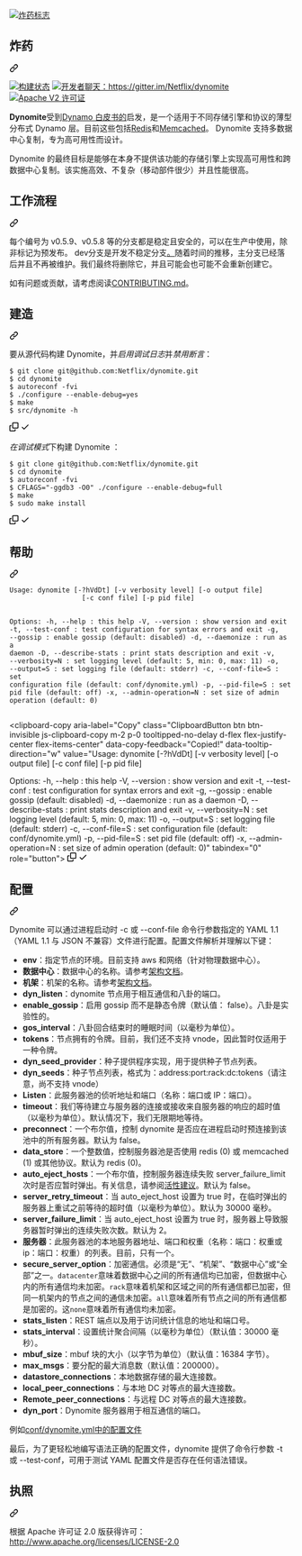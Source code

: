<div class="Box-sc-g0xbh4-0 bJMeLZ js-snippet-clipboard-copy-unpositioned" data-hpc="true"><article class="markdown-body entry-content container-lg" itemprop="text"><p dir="auto"><a target="_blank" rel="noopener noreferrer" href="/Netflix/dynomite/blob/dev/images/dynomite-logo.png"><img src="/Netflix/dynomite/raw/dev/images/dynomite-logo.png" alt="炸药标志" style="max-width: 100%;"></a></p>
<div class="markdown-heading" dir="auto"><h1 tabindex="-1" class="heading-element" dir="auto"><font style="vertical-align: inherit;"><font style="vertical-align: inherit;">炸药</font></font></h1><a id="user-content-dynomite" class="anchor" aria-label="永久链接：炸药" href="#dynomite"><svg class="octicon octicon-link" viewBox="0 0 16 16" version="1.1" width="16" height="16" aria-hidden="true"><path d="m7.775 3.275 1.25-1.25a3.5 3.5 0 1 1 4.95 4.95l-2.5 2.5a3.5 3.5 0 0 1-4.95 0 .751.751 0 0 1 .018-1.042.751.751 0 0 1 1.042-.018 1.998 1.998 0 0 0 2.83 0l2.5-2.5a2.002 2.002 0 0 0-2.83-2.83l-1.25 1.25a.751.751 0 0 1-1.042-.018.751.751 0 0 1-.018-1.042Zm-4.69 9.64a1.998 1.998 0 0 0 2.83 0l1.25-1.25a.751.751 0 0 1 1.042.018.751.751 0 0 1 .018 1.042l-1.25 1.25a3.5 3.5 0 1 1-4.95-4.95l2.5-2.5a3.5 3.5 0 0 1 4.95 0 .751.751 0 0 1-.018 1.042.751.751 0 0 1-1.042.018 1.998 1.998 0 0 0-2.83 0l-2.5 2.5a1.998 1.998 0 0 0 0 2.83Z"></path></svg></a></div>
<p dir="auto"><a href="http://travis-ci.com/Netflix/dynomite" rel="nofollow"><img src="https://camo.githubusercontent.com/4c650ed7786e54cf4e9c9ff55e905a7c9013a108e17357d7410b478a3040a1cc/68747470733a2f2f7472617669732d63692e636f6d2f4e6574666c69782f64796e6f6d6974652e737667" alt="构建状态" data-canonical-src="https://travis-ci.com/Netflix/dynomite.svg" style="max-width: 100%;"></a>
<a href="https://gitter.im/Netflix/dynomite?utm_source=badge&amp;utm_medium=badge&amp;utm_campaign=pr-badge&amp;utm_content=badge" rel="nofollow"><img src="https://camo.githubusercontent.com/c6907062dbca2c0d7d585ff3e3aebb40c5a6ea55848a9f06090f0312f3c1cfce/68747470733a2f2f6261646765732e6769747465722e696d2f4e6574666c69782f64796e6f6d6974652e737667" alt="开发者聊天：https://gitter.im/Netflix/dynomite" data-canonical-src="https://badges.gitter.im/Netflix/dynomite.svg" style="max-width: 100%;"></a>
<a href="https://github.com/Netflix/dynomite/blob/dev/LICENSE"><img src="https://camo.githubusercontent.com/94efde57ce7085c84fa9421f5b03a39973aad48d4adaad7653714198335f3992/687474703a2f2f696d672e736869656c64732e696f2f62616467652f6c6963656e73652d41706163686525323056322d626c75652e737667" alt="Apache V2 许可证" data-canonical-src="http://img.shields.io/badge/license-Apache%20V2-blue.svg" style="max-width: 100%;"></a></p>
<p dir="auto"><strong><font style="vertical-align: inherit;"><font style="vertical-align: inherit;">Dynomite</font></font></strong><font style="vertical-align: inherit;"><font style="vertical-align: inherit;">受到</font></font><a href="http://www.allthingsdistributed.com/files/amazon-dynamo-sosp2007.pdf" rel="nofollow"><font style="vertical-align: inherit;"><font style="vertical-align: inherit;">Dynamo 白皮书的</font></font></a><font style="vertical-align: inherit;"><font style="vertical-align: inherit;">启发，是一个适用于不同存储引擎和协议的薄型分布式 Dynamo 层。目前这些包括</font></font><a href="http://redis.io" rel="nofollow"><font style="vertical-align: inherit;"><font style="vertical-align: inherit;">Redis</font></font></a><font style="vertical-align: inherit;"><font style="vertical-align: inherit;">和</font></font><a href="http://www.memcached.org/" rel="nofollow"><font style="vertical-align: inherit;"><font style="vertical-align: inherit;">Memcached</font></font></a><font style="vertical-align: inherit;"><font style="vertical-align: inherit;">。 Dynomite 支持多数据中心复制，专为高可用性而设计。</font></font></p>
<p dir="auto"><font style="vertical-align: inherit;"><font style="vertical-align: inherit;">Dynomite 的最终目标是能够在本身不提供该功能的存储引擎上实现高可用性和跨数据中心复制。该实施高效、不复杂（移动部件很少）并且性能很高。</font></font></p>
<div class="markdown-heading" dir="auto"><h2 tabindex="-1" class="heading-element" dir="auto"><font style="vertical-align: inherit;"><font style="vertical-align: inherit;">工作流程</font></font></h2><a id="user-content-workflow" class="anchor" aria-label="永久链接：工作流程" href="#workflow"><svg class="octicon octicon-link" viewBox="0 0 16 16" version="1.1" width="16" height="16" aria-hidden="true"><path d="m7.775 3.275 1.25-1.25a3.5 3.5 0 1 1 4.95 4.95l-2.5 2.5a3.5 3.5 0 0 1-4.95 0 .751.751 0 0 1 .018-1.042.751.751 0 0 1 1.042-.018 1.998 1.998 0 0 0 2.83 0l2.5-2.5a2.002 2.002 0 0 0-2.83-2.83l-1.25 1.25a.751.751 0 0 1-1.042-.018.751.751 0 0 1-.018-1.042Zm-4.69 9.64a1.998 1.998 0 0 0 2.83 0l1.25-1.25a.751.751 0 0 1 1.042.018.751.751 0 0 1 .018 1.042l-1.25 1.25a3.5 3.5 0 1 1-4.95-4.95l2.5-2.5a3.5 3.5 0 0 1 4.95 0 .751.751 0 0 1-.018 1.042.751.751 0 0 1-1.042.018 1.998 1.998 0 0 0-2.83 0l-2.5 2.5a1.998 1.998 0 0 0 0 2.83Z"></path></svg></a></div>
<p dir="auto"><font style="vertical-align: inherit;"><font style="vertical-align: inherit;">每个编号为 v0.5.9、v0.5.8 等的分支都是稳定且安全的，可以在生产中使用，除非标记为预发布。 dev</font><font style="vertical-align: inherit;">分支是开发不稳定分支</font></font><a href="https://github.com/Netflix/dynomite/tree/dev"><font style="vertical-align: inherit;"><font style="vertical-align: inherit;">。</font></font></a><font style="vertical-align: inherit;"><font style="vertical-align: inherit;">随着时间的推移，主分支已经落后并且不再被维护。我们最终将删除它，并且可能会也可能不会重新创建它。</font></font></p>
<p dir="auto"><font style="vertical-align: inherit;"><font style="vertical-align: inherit;">如有问题或贡献，请考虑阅读</font></font><a href="/Netflix/dynomite/blob/dev/CONTRIBUTING.md"><font style="vertical-align: inherit;"><font style="vertical-align: inherit;">CONTRIBUTING.md</font></font></a><font style="vertical-align: inherit;"><font style="vertical-align: inherit;">。</font></font></p>
<div class="markdown-heading" dir="auto"><h2 tabindex="-1" class="heading-element" dir="auto"><font style="vertical-align: inherit;"><font style="vertical-align: inherit;">建造</font></font></h2><a id="user-content-build" class="anchor" aria-label="永久链接：构建" href="#build"><svg class="octicon octicon-link" viewBox="0 0 16 16" version="1.1" width="16" height="16" aria-hidden="true"><path d="m7.775 3.275 1.25-1.25a3.5 3.5 0 1 1 4.95 4.95l-2.5 2.5a3.5 3.5 0 0 1-4.95 0 .751.751 0 0 1 .018-1.042.751.751 0 0 1 1.042-.018 1.998 1.998 0 0 0 2.83 0l2.5-2.5a2.002 2.002 0 0 0-2.83-2.83l-1.25 1.25a.751.751 0 0 1-1.042-.018.751.751 0 0 1-.018-1.042Zm-4.69 9.64a1.998 1.998 0 0 0 2.83 0l1.25-1.25a.751.751 0 0 1 1.042.018.751.751 0 0 1 .018 1.042l-1.25 1.25a3.5 3.5 0 1 1-4.95-4.95l2.5-2.5a3.5 3.5 0 0 1 4.95 0 .751.751 0 0 1-.018 1.042.751.751 0 0 1-1.042.018 1.998 1.998 0 0 0-2.83 0l-2.5 2.5a1.998 1.998 0 0 0 0 2.83Z"></path></svg></a></div>
<p dir="auto"><font style="vertical-align: inherit;"><font style="vertical-align: inherit;">要从源代码构建 Dynomite，并</font></font><em><font style="vertical-align: inherit;"><font style="vertical-align: inherit;">启用调试日志</font></font></em><font style="vertical-align: inherit;"><font style="vertical-align: inherit;">并</font></font><em><font style="vertical-align: inherit;"><font style="vertical-align: inherit;">禁用断言</font></font></em><font style="vertical-align: inherit;"><font style="vertical-align: inherit;">：</font></font></p>
<div class="snippet-clipboard-content notranslate position-relative overflow-auto"><pre class="notranslate"><code>$ git clone git@github.com:Netflix/dynomite.git
$ cd dynomite
$ autoreconf -fvi
$ ./configure --enable-debug=yes
$ make
$ src/dynomite -h
</code></pre><div class="zeroclipboard-container">
    <clipboard-copy aria-label="Copy" class="ClipboardButton btn btn-invisible js-clipboard-copy m-2 p-0 tooltipped-no-delay d-flex flex-justify-center flex-items-center" data-copy-feedback="Copied!" data-tooltip-direction="w" value="$ git clone git@github.com:Netflix/dynomite.git
$ cd dynomite
$ autoreconf -fvi
$ ./configure --enable-debug=yes
$ make
$ src/dynomite -h" tabindex="0" role="button">
      <svg aria-hidden="true" height="16" viewBox="0 0 16 16" version="1.1" width="16" data-view-component="true" class="octicon octicon-copy js-clipboard-copy-icon">
    <path d="M0 6.75C0 5.784.784 5 1.75 5h1.5a.75.75 0 0 1 0 1.5h-1.5a.25.25 0 0 0-.25.25v7.5c0 .138.112.25.25.25h7.5a.25.25 0 0 0 .25-.25v-1.5a.75.75 0 0 1 1.5 0v1.5A1.75 1.75 0 0 1 9.25 16h-7.5A1.75 1.75 0 0 1 0 14.25Z"></path><path d="M5 1.75C5 .784 5.784 0 6.75 0h7.5C15.216 0 16 .784 16 1.75v7.5A1.75 1.75 0 0 1 14.25 11h-7.5A1.75 1.75 0 0 1 5 9.25Zm1.75-.25a.25.25 0 0 0-.25.25v7.5c0 .138.112.25.25.25h7.5a.25.25 0 0 0 .25-.25v-7.5a.25.25 0 0 0-.25-.25Z"></path>
</svg>
      <svg aria-hidden="true" height="16" viewBox="0 0 16 16" version="1.1" width="16" data-view-component="true" class="octicon octicon-check js-clipboard-check-icon color-fg-success d-none">
    <path d="M13.78 4.22a.75.75 0 0 1 0 1.06l-7.25 7.25a.75.75 0 0 1-1.06 0L2.22 9.28a.751.751 0 0 1 .018-1.042.751.751 0 0 1 1.042-.018L6 10.94l6.72-6.72a.75.75 0 0 1 1.06 0Z"></path>
</svg>
    </clipboard-copy>
  </div></div>
<p dir="auto"><font style="vertical-align: inherit;"></font><em><font style="vertical-align: inherit;"><font style="vertical-align: inherit;">在调试模式</font></font></em><font style="vertical-align: inherit;"><font style="vertical-align: inherit;">下构建 Dynomite </font><font style="vertical-align: inherit;">：</font></font></p>
<div class="snippet-clipboard-content notranslate position-relative overflow-auto"><pre class="notranslate"><code>$ git clone git@github.com:Netflix/dynomite.git
$ cd dynomite
$ autoreconf -fvi
$ CFLAGS="-ggdb3 -O0" ./configure --enable-debug=full
$ make
$ sudo make install
</code></pre><div class="zeroclipboard-container">
    <clipboard-copy aria-label="Copy" class="ClipboardButton btn btn-invisible js-clipboard-copy m-2 p-0 tooltipped-no-delay d-flex flex-justify-center flex-items-center" data-copy-feedback="Copied!" data-tooltip-direction="w" value="$ git clone git@github.com:Netflix/dynomite.git
$ cd dynomite
$ autoreconf -fvi
$ CFLAGS=&quot;-ggdb3 -O0&quot; ./configure --enable-debug=full
$ make
$ sudo make install" tabindex="0" role="button">
      <svg aria-hidden="true" height="16" viewBox="0 0 16 16" version="1.1" width="16" data-view-component="true" class="octicon octicon-copy js-clipboard-copy-icon">
    <path d="M0 6.75C0 5.784.784 5 1.75 5h1.5a.75.75 0 0 1 0 1.5h-1.5a.25.25 0 0 0-.25.25v7.5c0 .138.112.25.25.25h7.5a.25.25 0 0 0 .25-.25v-1.5a.75.75 0 0 1 1.5 0v1.5A1.75 1.75 0 0 1 9.25 16h-7.5A1.75 1.75 0 0 1 0 14.25Z"></path><path d="M5 1.75C5 .784 5.784 0 6.75 0h7.5C15.216 0 16 .784 16 1.75v7.5A1.75 1.75 0 0 1 14.25 11h-7.5A1.75 1.75 0 0 1 5 9.25Zm1.75-.25a.25.25 0 0 0-.25.25v7.5c0 .138.112.25.25.25h7.5a.25.25 0 0 0 .25-.25v-7.5a.25.25 0 0 0-.25-.25Z"></path>
</svg>
      <svg aria-hidden="true" height="16" viewBox="0 0 16 16" version="1.1" width="16" data-view-component="true" class="octicon octicon-check js-clipboard-check-icon color-fg-success d-none">
    <path d="M13.78 4.22a.75.75 0 0 1 0 1.06l-7.25 7.25a.75.75 0 0 1-1.06 0L2.22 9.28a.751.751 0 0 1 .018-1.042.751.751 0 0 1 1.042-.018L6 10.94l6.72-6.72a.75.75 0 0 1 1.06 0Z"></path>
</svg>
    </clipboard-copy>
  </div></div>
<div class="markdown-heading" dir="auto"><h2 tabindex="-1" class="heading-element" dir="auto"><font style="vertical-align: inherit;"><font style="vertical-align: inherit;">帮助</font></font></h2><a id="user-content-help" class="anchor" aria-label="永久链接：帮助" href="#help"><svg class="octicon octicon-link" viewBox="0 0 16 16" version="1.1" width="16" height="16" aria-hidden="true"><path d="m7.775 3.275 1.25-1.25a3.5 3.5 0 1 1 4.95 4.95l-2.5 2.5a3.5 3.5 0 0 1-4.95 0 .751.751 0 0 1 .018-1.042.751.751 0 0 1 1.042-.018 1.998 1.998 0 0 0 2.83 0l2.5-2.5a2.002 2.002 0 0 0-2.83-2.83l-1.25 1.25a.751.751 0 0 1-1.042-.018.751.751 0 0 1-.018-1.042Zm-4.69 9.64a1.998 1.998 0 0 0 2.83 0l1.25-1.25a.751.751 0 0 1 1.042.018.751.751 0 0 1 .018 1.042l-1.25 1.25a3.5 3.5 0 1 1-4.95-4.95l2.5-2.5a3.5 3.5 0 0 1 4.95 0 .751.751 0 0 1-.018 1.042.751.751 0 0 1-1.042.018 1.998 1.998 0 0 0-2.83 0l-2.5 2.5a1.998 1.998 0 0 0 0 2.83Z"></path></svg></a></div>
<div class="snippet-clipboard-content notranslate position-relative overflow-auto"><pre class="notranslate"><code>Usage: dynomite [-?hVdDt] [-v verbosity level] [-o output file]
                  [-c conf file] [-p pid file] 

Options:
  -h, --help              : this help
  -V, --version           : show version and exit
  -t, --test-conf         : test configuration for syntax errors and exit
  -g, --gossip            : enable gossip (default: disabled)
  -d, --daemonize         : run as a daemon
  -D, --describe-stats    : print stats description and exit
  -v, --verbosity=N       : set logging level (default: 5, min: 0, max: 11)
  -o, --output=S          : set logging file (default: stderr)
  -c, --conf-file=S       : set configuration file (default: conf/dynomite.yml)
  -p, --pid-file=S        : set pid file (default: off)
  -x, --admin-operation=N : set size of admin operation (default: 0)
</code></pre><div class="zeroclipboard-container">
    <clipboard-copy aria-label="Copy" class="ClipboardButton btn btn-invisible js-clipboard-copy m-2 p-0 tooltipped-no-delay d-flex flex-justify-center flex-items-center" data-copy-feedback="Copied!" data-tooltip-direction="w" value="Usage: dynomite [-?hVdDt] [-v verbosity level] [-o output file]
                  [-c conf file] [-p pid file] 

Options:
  -h, --help              : this help
  -V, --version           : show version and exit
  -t, --test-conf         : test configuration for syntax errors and exit
  -g, --gossip            : enable gossip (default: disabled)
  -d, --daemonize         : run as a daemon
  -D, --describe-stats    : print stats description and exit
  -v, --verbosity=N       : set logging level (default: 5, min: 0, max: 11)
  -o, --output=S          : set logging file (default: stderr)
  -c, --conf-file=S       : set configuration file (default: conf/dynomite.yml)
  -p, --pid-file=S        : set pid file (default: off)
  -x, --admin-operation=N : set size of admin operation (default: 0)" tabindex="0" role="button">
      <svg aria-hidden="true" height="16" viewBox="0 0 16 16" version="1.1" width="16" data-view-component="true" class="octicon octicon-copy js-clipboard-copy-icon">
    <path d="M0 6.75C0 5.784.784 5 1.75 5h1.5a.75.75 0 0 1 0 1.5h-1.5a.25.25 0 0 0-.25.25v7.5c0 .138.112.25.25.25h7.5a.25.25 0 0 0 .25-.25v-1.5a.75.75 0 0 1 1.5 0v1.5A1.75 1.75 0 0 1 9.25 16h-7.5A1.75 1.75 0 0 1 0 14.25Z"></path><path d="M5 1.75C5 .784 5.784 0 6.75 0h7.5C15.216 0 16 .784 16 1.75v7.5A1.75 1.75 0 0 1 14.25 11h-7.5A1.75 1.75 0 0 1 5 9.25Zm1.75-.25a.25.25 0 0 0-.25.25v7.5c0 .138.112.25.25.25h7.5a.25.25 0 0 0 .25-.25v-7.5a.25.25 0 0 0-.25-.25Z"></path>
</svg>
      <svg aria-hidden="true" height="16" viewBox="0 0 16 16" version="1.1" width="16" data-view-component="true" class="octicon octicon-check js-clipboard-check-icon color-fg-success d-none">
    <path d="M13.78 4.22a.75.75 0 0 1 0 1.06l-7.25 7.25a.75.75 0 0 1-1.06 0L2.22 9.28a.751.751 0 0 1 .018-1.042.751.751 0 0 1 1.042-.018L6 10.94l6.72-6.72a.75.75 0 0 1 1.06 0Z"></path>
</svg>
    </clipboard-copy>
  </div></div>
<div class="markdown-heading" dir="auto"><h2 tabindex="-1" class="heading-element" dir="auto"><font style="vertical-align: inherit;"><font style="vertical-align: inherit;">配置</font></font></h2><a id="user-content-configuration" class="anchor" aria-label="永久链接：配置" href="#configuration"><svg class="octicon octicon-link" viewBox="0 0 16 16" version="1.1" width="16" height="16" aria-hidden="true"><path d="m7.775 3.275 1.25-1.25a3.5 3.5 0 1 1 4.95 4.95l-2.5 2.5a3.5 3.5 0 0 1-4.95 0 .751.751 0 0 1 .018-1.042.751.751 0 0 1 1.042-.018 1.998 1.998 0 0 0 2.83 0l2.5-2.5a2.002 2.002 0 0 0-2.83-2.83l-1.25 1.25a.751.751 0 0 1-1.042-.018.751.751 0 0 1-.018-1.042Zm-4.69 9.64a1.998 1.998 0 0 0 2.83 0l1.25-1.25a.751.751 0 0 1 1.042.018.751.751 0 0 1 .018 1.042l-1.25 1.25a3.5 3.5 0 1 1-4.95-4.95l2.5-2.5a3.5 3.5 0 0 1 4.95 0 .751.751 0 0 1-.018 1.042.751.751 0 0 1-1.042.018 1.998 1.998 0 0 0-2.83 0l-2.5 2.5a1.998 1.998 0 0 0 0 2.83Z"></path></svg></a></div>
<p dir="auto"><font style="vertical-align: inherit;"><font style="vertical-align: inherit;">Dynomite 可以通过进程启动时 -c 或 --conf-file 命令行参数指定的 YAML 1.1（YAML 1.1 与 JSON 不兼容）文件进行配置。配置文件解析并理解以下键：</font></font></p>
<ul dir="auto">
<li><strong><font style="vertical-align: inherit;"><font style="vertical-align: inherit;">env</font></font></strong><font style="vertical-align: inherit;"><font style="vertical-align: inherit;">：指定节点的环境。目前支持 aws 和网络（针对物理数据中心）。</font></font></li>
<li><strong><font style="vertical-align: inherit;"><font style="vertical-align: inherit;">数据中心</font></font></strong><font style="vertical-align: inherit;"><font style="vertical-align: inherit;">：数据中心的名称。请参考</font></font><a href="https://github.com/Netflix/dynomite/wiki/Architecture"><font style="vertical-align: inherit;"><font style="vertical-align: inherit;">架构文档</font></font></a><font style="vertical-align: inherit;"><font style="vertical-align: inherit;">。</font></font></li>
<li><strong><font style="vertical-align: inherit;"><font style="vertical-align: inherit;">机架</font></font></strong><font style="vertical-align: inherit;"><font style="vertical-align: inherit;">：机架的名称。请参考</font></font><a href="https://github.com/Netflix/dynomite/wiki/Architecture"><font style="vertical-align: inherit;"><font style="vertical-align: inherit;">架构文档</font></font></a><font style="vertical-align: inherit;"><font style="vertical-align: inherit;">。</font></font></li>
<li><strong><font style="vertical-align: inherit;"><font style="vertical-align: inherit;">dyn_listen</font></font></strong><font style="vertical-align: inherit;"><font style="vertical-align: inherit;">：dynomite 节点用于相互通信和八卦的端口。</font></font></li>
<li><strong><font style="vertical-align: inherit;"><font style="vertical-align: inherit;">enable_gossip</font></font></strong><font style="vertical-align: inherit;"><font style="vertical-align: inherit;">：启用 gossip 而不是静态令牌（默认值： false）。八卦是实验性的。</font></font></li>
<li><strong><font style="vertical-align: inherit;"><font style="vertical-align: inherit;">gos_interval</font></font></strong><font style="vertical-align: inherit;"><font style="vertical-align: inherit;">：八卦回合结束时的睡眠时间（以毫秒为单位）。</font></font></li>
<li><strong><font style="vertical-align: inherit;"><font style="vertical-align: inherit;">tokens</font></font></strong><font style="vertical-align: inherit;"><font style="vertical-align: inherit;">：节点拥有的令牌。目前，我们还不支持 vnode，因此暂时仅适用于一种令牌。</font></font></li>
<li><strong><font style="vertical-align: inherit;"><font style="vertical-align: inherit;">dyn_seed_provider</font></font></strong><font style="vertical-align: inherit;"><font style="vertical-align: inherit;">：种子提供程序实现，用于提供种子节点列表。</font></font></li>
<li><strong><font style="vertical-align: inherit;"><font style="vertical-align: inherit;">dyn_seeds</font></font></strong><font style="vertical-align: inherit;"><font style="vertical-align: inherit;">：种子节点列表，格式为：address:port:rack:dc:tokens（请注意，尚不支持 vnode）</font></font></li>
<li><strong><font style="vertical-align: inherit;"><font style="vertical-align: inherit;">Listen</font></font></strong><font style="vertical-align: inherit;"><font style="vertical-align: inherit;">：此服务器池的侦听地址和端口（名称：端口或 IP：端口）。</font></font></li>
<li><strong><font style="vertical-align: inherit;"><font style="vertical-align: inherit;">timeout</font></font></strong><font style="vertical-align: inherit;"><font style="vertical-align: inherit;">：我们等待建立与服务器的连接或接收来自服务器的响应的超时值（以毫秒为单位）。默认情况下，我们无限期地等待。</font></font></li>
<li><strong><font style="vertical-align: inherit;"><font style="vertical-align: inherit;">preconnect</font></font></strong><font style="vertical-align: inherit;"><font style="vertical-align: inherit;">：一个布尔值，控制 dynomite 是否应在进程启动时预连接到该池中的所有服务器。默认为 false。</font></font></li>
<li><strong><font style="vertical-align: inherit;"><font style="vertical-align: inherit;">data_store</font></font></strong><font style="vertical-align: inherit;"><font style="vertical-align: inherit;">：一个整数值，控制服务器池是否使用 redis (0) 或 memcached (1) 或其他协议。默认为 redis (0)。</font></font></li>
<li><strong><font style="vertical-align: inherit;"><font style="vertical-align: inherit;">auto_eject_hosts</font></font></strong><font style="vertical-align: inherit;"><font style="vertical-align: inherit;">：一个布尔值，控制服务器连续失败 server_failure_limit 次时是否应暂时弹出。有关信息，</font><font style="vertical-align: inherit;">请参阅</font></font><a href="/Netflix/dynomite/blob/dev/notes/recommendation.md#liveness"><font style="vertical-align: inherit;"><font style="vertical-align: inherit;">活性建议</font></font></a><font style="vertical-align: inherit;"><font style="vertical-align: inherit;">。默认为 false。</font></font></li>
<li><strong><font style="vertical-align: inherit;"><font style="vertical-align: inherit;">server_retry_timeout</font></font></strong><font style="vertical-align: inherit;"><font style="vertical-align: inherit;">：当 auto_eject_host 设置为 true 时，在临时弹出的服务器上重试之前等待的超时值（以毫秒为单位）。默认为 30000 毫秒。</font></font></li>
<li><strong><font style="vertical-align: inherit;"><font style="vertical-align: inherit;">server_failure_limit</font></font></strong><font style="vertical-align: inherit;"><font style="vertical-align: inherit;">：当 auto_eject_host 设置为 true 时，服务器上导致服务器暂时弹出的连续失败次数。默认为 2。</font></font></li>
<li><strong><font style="vertical-align: inherit;"><font style="vertical-align: inherit;">服务器</font></font></strong><font style="vertical-align: inherit;"><font style="vertical-align: inherit;">：此服务器池的本地服务器地址、端口和权重（名称：端口：权重或 ip：端口：权重）的列表。目前，只有一个。</font></font></li>
<li><strong><font style="vertical-align: inherit;"><font style="vertical-align: inherit;">secure_server_option</font></font></strong><font style="vertical-align: inherit;"><font style="vertical-align: inherit;">：加密通信。必须是“无”、“机架”、“数据中心”或“全部”之一。</font></font><code>datacenter</code><font style="vertical-align: inherit;"><font style="vertical-align: inherit;">意味着数据中心之间的所有通信均已加密，但数据中心内的所有通信均未加密。</font></font><code>rack</code><font style="vertical-align: inherit;"><font style="vertical-align: inherit;">意味着机架和区域之间的所有通信都已加密，但同一机架内的节点之间的通信未加密。</font></font><code>all</code><font style="vertical-align: inherit;"><font style="vertical-align: inherit;">意味着所有节点之间的所有通信都是加密的。这</font></font><code>none</code><font style="vertical-align: inherit;"><font style="vertical-align: inherit;">意味着所有通信均未加密。</font></font></li>
<li><strong><font style="vertical-align: inherit;"><font style="vertical-align: inherit;">stats_listen</font></font></strong><font style="vertical-align: inherit;"><font style="vertical-align: inherit;">：REST 端点以及用于访问统计信息的地址和端口号。</font></font></li>
<li><strong><font style="vertical-align: inherit;"><font style="vertical-align: inherit;">stats_interval</font></font></strong><font style="vertical-align: inherit;"><font style="vertical-align: inherit;">：设置统计聚合间隔（以毫秒为单位）（默认值：30000 毫秒）。</font></font></li>
<li><strong><font style="vertical-align: inherit;"><font style="vertical-align: inherit;">mbuf_size</font></font></strong><font style="vertical-align: inherit;"><font style="vertical-align: inherit;">：mbuf 块的大小（以字节为单位）（默认值：16384 字节）。</font></font></li>
<li><strong><font style="vertical-align: inherit;"><font style="vertical-align: inherit;">max_msgs</font></font></strong><font style="vertical-align: inherit;"><font style="vertical-align: inherit;">：要分配的最大消息数（默认值：200000）。</font></font></li>
<li><strong><font style="vertical-align: inherit;"><font style="vertical-align: inherit;">datastore_connections</font></font></strong><font style="vertical-align: inherit;"><font style="vertical-align: inherit;">：本地数据存储的最大连接数。</font></font></li>
<li><strong><font style="vertical-align: inherit;"><font style="vertical-align: inherit;">local_peer_connections</font></font></strong><font style="vertical-align: inherit;"><font style="vertical-align: inherit;">：与本地 DC 对等点的最大连接数。</font></font></li>
<li><strong><font style="vertical-align: inherit;"><font style="vertical-align: inherit;">Remote_peer_connections</font></font></strong><font style="vertical-align: inherit;"><font style="vertical-align: inherit;">：与远程 DC 对等点的最大连接数。</font></font></li>
<li><strong><font style="vertical-align: inherit;"><font style="vertical-align: inherit;">dyn_port</font></font></strong><font style="vertical-align: inherit;"><font style="vertical-align: inherit;">：Dynomite 服务器用于相互通信的端口。</font></font></li>
</ul>
<p dir="auto"><font style="vertical-align: inherit;"><font style="vertical-align: inherit;">例如</font></font><a href="/Netflix/dynomite/blob/dev/conf/dynomite.yml"><font style="vertical-align: inherit;"><font style="vertical-align: inherit;">conf/dynomite.yml中的配置文件</font></font></a></p>
<p dir="auto"><font style="vertical-align: inherit;"><font style="vertical-align: inherit;">最后，为了更轻松地编写语法正确的配置文件，dynomite 提供了命令行参数 -t 或 --test-conf，可用于测试 YAML 配置文件是否存在任何语法错误。</font></font></p>
<div class="markdown-heading" dir="auto"><h2 tabindex="-1" class="heading-element" dir="auto"><font style="vertical-align: inherit;"><font style="vertical-align: inherit;">执照</font></font></h2><a id="user-content-license" class="anchor" aria-label="永久链接：许可证" href="#license"><svg class="octicon octicon-link" viewBox="0 0 16 16" version="1.1" width="16" height="16" aria-hidden="true"><path d="m7.775 3.275 1.25-1.25a3.5 3.5 0 1 1 4.95 4.95l-2.5 2.5a3.5 3.5 0 0 1-4.95 0 .751.751 0 0 1 .018-1.042.751.751 0 0 1 1.042-.018 1.998 1.998 0 0 0 2.83 0l2.5-2.5a2.002 2.002 0 0 0-2.83-2.83l-1.25 1.25a.751.751 0 0 1-1.042-.018.751.751 0 0 1-.018-1.042Zm-4.69 9.64a1.998 1.998 0 0 0 2.83 0l1.25-1.25a.751.751 0 0 1 1.042.018.751.751 0 0 1 .018 1.042l-1.25 1.25a3.5 3.5 0 1 1-4.95-4.95l2.5-2.5a3.5 3.5 0 0 1 4.95 0 .751.751 0 0 1-.018 1.042.751.751 0 0 1-1.042.018 1.998 1.998 0 0 0-2.83 0l-2.5 2.5a1.998 1.998 0 0 0 0 2.83Z"></path></svg></a></div>
<p dir="auto"><font style="vertical-align: inherit;"><font style="vertical-align: inherit;">根据 Apache 许可证 2.0 版获得许可：</font></font><a href="http://www.apache.org/licenses/LICENSE-2.0" rel="nofollow"><font style="vertical-align: inherit;"><font style="vertical-align: inherit;">http://www.apache.org/licenses/LICENSE-2.0</font></font></a></p>
</article></div>
